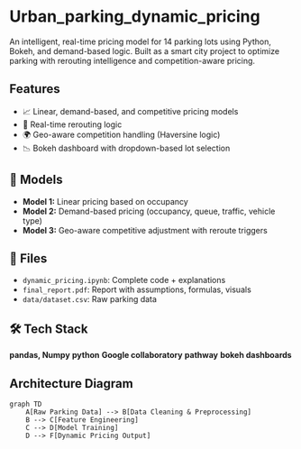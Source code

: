 # Urban_parking_dynamic_pricing
An intelligent, real-time pricing model for 14 parking lots using Python, Bokeh, and demand-based logic. Built as a smart city project to optimize parking with rerouting intelligence and competition-aware pricing.

## Features
- 📈 Linear, demand-based, and competitive pricing models
- 🔁 Real-time rerouting logic
- 🌍 Geo-aware competition handling (Haversine logic)
- 📉 Bokeh dashboard with dropdown-based lot selection

## 🧠 Models
- **Model 1:** Linear pricing based on occupancy
- **Model 2:** Demand-based pricing (occupancy, queue, traffic, vehicle type)
- **Model 3:** Geo-aware competitive adjustment with reroute triggers

## 📁 Files
- `dynamic_pricing.ipynb`: Complete code + explanations
- `final_report.pdf`: Report with assumptions, formulas, visuals
- `data/dataset.csv`: Raw parking data

## 🛠️ Tech Stack
**pandas, Numpy**
**python**
**Google collaboratory**
**pathway**
**bokeh dashboards**

## Architecture Diagram
```mermaid
graph TD
    A[Raw Parking Data] --> B[Data Cleaning & Preprocessing]
    B --> C[Feature Engineering]
    C --> D[Model Training]
    D --> F[Dynamic Pricing Output]


